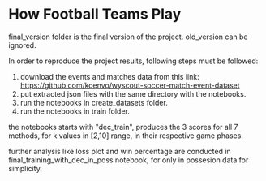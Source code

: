 # How Football Teams Play

final_version folder is the final version of the project. old_version can be ignored.

In order to reproduce the project results, following steps must be followed:
1. download the events and matches data from this link: https://github.com/koenvo/wyscout-soccer-match-event-dataset
2. put extracted json files with the same directory with the notebooks.
3. run the notebooks in create_datasets folder.
4. run the notebooks in train folder.

the notebooks starts with "dec_train", produces the 3 scores for all 7 methods, for k values in [2,10] range, in their respective game phases.

further analysis like loss plot and win percentage are conducted in final_training_with_dec_in_poss notebook, for only in possesion data for simplicity.
